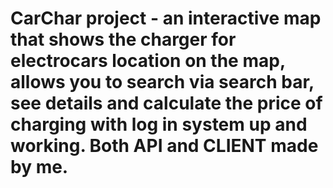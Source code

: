 # CarChar project - an interactive map that shows the charger for electrocars location on the map, allows you to search via search bar, see details and calculate the price of charging with log in system up and working. Both API and CLIENT made by me.
